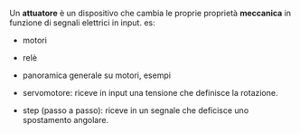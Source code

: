 Un **attuatore** è un dispositivo che cambia le proprie proprietà **meccanica** in funzione di segnali elettrici in input.
es:

* motori
* relè

* panoramica generale su motori, esempi  
* servomotore: riceve in input una tensione che definisce la rotazione.
* step (passo a passo): riceve in un segnale che deficisce uno spostamento angolare.
